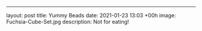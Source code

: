 ---
layout: post
title:  Yummy Beads
date:   2021-01-23 13:03 +00h
image:  Fuchsia-Cube-Set.jpg
description: Not for eating!
